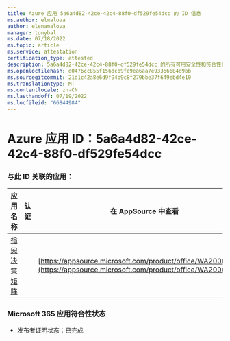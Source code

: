 ```yaml
---
title: Azure 应用 5a6a4d82-42ce-42c4-88f0-df529fe54dcc 的 ID 信息
ms.author: elmalova
author: elenamalova
manager: tonybal
ms.date: 07/18/2022
ms.topic: article
ms.service: attestation
certification_type: attested
description: 5a6a4d82-42ce-42c4-88f0-df529fe54dcc 的所有可用安全性和符合性信息。
ms.openlocfilehash: d0476cc855f156dcb9fe9ea6aa7e93366684d9bb
ms.sourcegitcommit: 21d1c42a8e6d9f94b9c8f279bbe37f649ebd4e10
ms.translationtype: MT
ms.contentlocale: zh-CN
ms.lasthandoff: 07/19/2022
ms.locfileid: "66844984"
---
```

# <a name="azure-app-id-5a6a4d82-42ce-42c4-88f0-df529fe54dcc"></a>Azure 应用 ID：5a6a4d82-42ce-42c4-88f0-df529fe54dcc


### <a name="apps-associated-with-this-id"></a>与此 ID 关联的应用：
| **应用名称** | **认证** | **在 AppSource 中查看** |
|--------------|---------------|-----------------------|
| [指尖决策矩阵](../forward/WA200004070.md) |  | [https://appsource.microsoft.com/product/office/WA200004070](https://appsource.microsoft.com/product/office/WA200004070) |

### <a name="microsoft-365-app-compliance-status"></a>Microsoft 365 应用符合性状态
- 发布者证明状态：已完成
